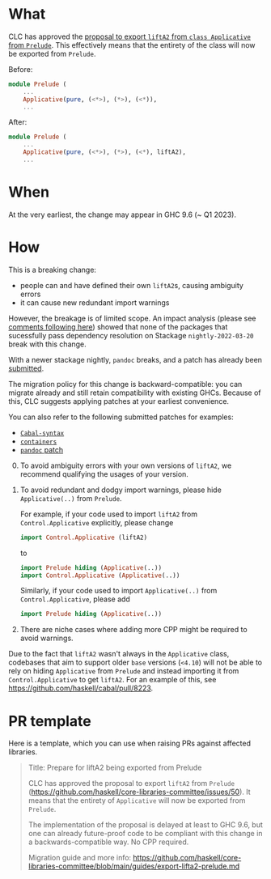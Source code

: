 # What

CLC has approved the
[proposal to export `liftA2` from `class Applicative` from `Prelude`](https://github.com/haskell/core-libraries-committee/issues/3).
This effectively means that the entirety of the class will now be exported from `Prelude`.

Before:

```haskell
module Prelude (
    ...
    Applicative(pure, (<*>), (*>), (<*)),
    ...
```

After:
```haskell
module Prelude (
    ...
    Applicative(pure, (<*>), (*>), (<*), liftA2),
    ...
```

# When

At the very earliest, the change may appear in GHC 9.6 (~ Q1 2023).

# How

This is a breaking change:
* people can and have defined their own `liftA2`s, causing ambiguity errors
* it can cause new redundant import warnings

However, the breakage is of limited scope.
An impact analysis (please see [comments following here](https://github.com/haskell/core-libraries-committee/issues/50#issuecomment-1141704595))
showed that none of the packages that sucessfully pass dependency resolution on Stackage `nightly-2022-03-20` break with this change.

With a newer stackage nightly, `pandoc` breaks, and a patch has already been [submitted][pandoc-patch].

The migration policy for this change is backward-compatible: you can migrate
already and still retain compatibility with existing GHCs. Because of this,
CLC suggests applying patches at your earliest convenience.

You can also refer to the following submitted patches for examples:

* [`Cabal-syntax`](https://github.com/haskell/cabal/pull/8223)
* [`containers`](https://github.com/haskell/containers/pull/841)
* [`pandoc` patch][pandoc-patch]

0. To avoid ambiguity errors with your own versions of `liftA2`, we recommend qualifying the usages of your version.

1. To avoid redundant and dodgy import warnings, please hide `Applicative(..)` from `Prelude`.

    For example, if your code used to import `liftA2` from `Control.Applicative` explicitly, please
    change

    ```haskell
    import Control.Applicative (liftA2)
    ```

    to

    ```haskell
    import Prelude hiding (Applicative(..))
    import Control.Applicative (Applicative(..))
    ```

    Similarly, if your code used to import `Applicative(..)` from `Control.Applicative`, please
    add

    ```haskell
    import Prelude hiding (Applicative(..))
    ```

2. There are niche cases where adding more CPP might be required to avoid warnings.

Due to the fact that `liftA2` wasn't always in the `Applicative` class,
codebases that aim to support older `base` versions (`<4.10`) will not be able to rely on
hiding `Applicative` from `Prelude` and instead importing it from `Control.Applicative` to get `liftA2`.
For an example of this, see https://github.com/haskell/cabal/pull/8223.

[pandoc-patch]: https://github.com/jgm/pandoc/pull/8132
# PR template

Here is a template, which you can use when raising PRs against affected
libraries.

> Title: Prepare for liftA2 being exported from Prelude
>
> CLC has approved the proposal to export `liftA2` from `Prelude`
> (https://github.com/haskell/core-libraries-committee/issues/50).
> It means that the entirety of `Applicative` will now be exported from `Prelude`.
>
> The implementation of the proposal is delayed at least to GHC 9.6,
> but one can already future-proof code to be
> compliant with this change in a backwards-compatible way. No CPP required.
>
> Migration guide and more info:
> https://github.com/haskell/core-libraries-committee/blob/main/guides/export-lifta2-prelude.md
